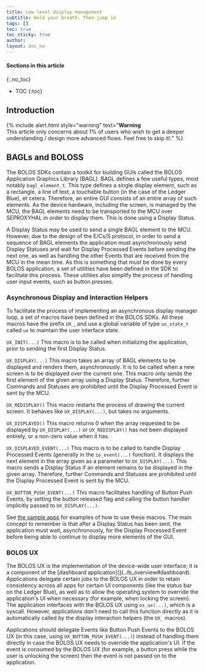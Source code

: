 ```yaml
---
title: Low-level display management
subtitle: Hold your breath. Then jump in
tags: []
toc: true
toc_sticky: true
author:
layout: doc_na
---
```


#### Sections in this article
{:.no_toc}
* TOC
{:toc}

## Introduction

<!--  -->
{% include alert.html style="warning" text="<b>Warning</b><br>This article only concerns about 1% of users who wish to get a deeper understanding / design more advanced flows. Feel free to skip it!." %}
<!--  -->

## BAGLs and BOLOSS

The BOLOS SDKs contain a toolkit for building GUIs called the BOLOS Application Graphics Library (BAGL). BAGL defines a few useful types, most notably `bagl_element_t`. This type defines a single display element, such as a rectangle, a line of text, a touchable button (in the case of the Ledger Blue), et cetera. Therefore, an entire GUI consists of an entire array of such elements. As the device hardware, including the screen, is managed by the MCU, the BAGL elements need to be transported to the MCU over SEPROXYHAL in order to display them. This is done using a Display Status.

A Display Status may be used to send a single BAGL element to the MCU. However, due to the design of the E/Cs/S protocol, in order to send a sequence of BAGL elements the application must asynchronously send Display Statuses and wait for Display Processed Events before sending the next one, as well as handling the other Events that are received from the MCU in the mean time. As this is something that must be done by every BOLOS application, a set of utilities have been defined in the SDK to facilitate this process. These utilities also simplify the process of handling user input events, such as button presses.

### Asynchronous Display and Interaction Helpers

To facilitate the process of implementing an asynchronous display manager loop, a set of macros have been defined in the BOLOS SDKs. All these macros have the prefix `UX_`, and use a global variable of type `ux_state_t` called `ux` to maintain the user interface state.

`UX_INIT(...)` This macro is to be called when initializing the application, prior to sending the first Display Status.

`UX_DISPLAY(...)` This macro takes an array of BAGL elements to be displayed and renders them, asynchronously. It is to be called when a new screen is to be displayed over the current one. This macro only sends the first element of the given array using a Display Status. Therefore, further Commands and Statuses are prohibited until the Display Processed Event is sent by the MCU.

`UX_REDISPLAY()` This macro restarts the process of drawing the current screen. It behaves like `UX_DISPLAY(...)`, but takes no arguments.

`UX_DISPLAYED()` This macro returns 0 when the array requested to be displayed by `UX_DISPLAY(...)` or `UX_REDISPLAY()` has not been displayed entirely, or a non-zero value when it has.

`UX_DISPLAYED_EVENT(...)` This macro is to be called to handle Display Processed Events (generally in the `io_event(...)` function). It displays the next element in the array given as a parameter to `UX_DISPLAY(...)`. This macro sends a Display Status if an element remains to be displayed in the given array. Therefore, further Commands and Statuses are prohibited until the Display Processed Event is sent by the MCU.

`UX_BUTTON_PUSH_EVENT(...)` This macro facilitates handling of Button Push Events, by setting the button released flag and calling the button handler implicitly passed to `UX_DISPLAY(...)`.

See [the sample apps](https://github.com/LedgerHQ/blue-sample-apps) for examples of how to use these macros. The main concept to remember is that after a Display Status has been sent, the application must wait, asynchronously, for the Display Processed Event before being able to continue to display more elements of the GUI.

### BOLOS UX

The BOLOS UX is the implementation of the device-wide user interface; it is a component of the [dashboard application](](../b_overview#dashboard). Applications delegate certain jobs to the BOLOS UX in order to retain consistency across all apps for certain UI components (like the status bar on the Ledger Blue), as well as to allow the operating system to override the application's UI when necessary (for example, when locking the screen). The application interfaces with the BOLOS UX using `os_ux(...)`, which is a syscall. However, applications don't need to call this function directly as it is automatically called by the display interaction helpers (the `UX_` macros).

Applications should delegate Events like Button Push Events to the BOLOS UX (in this case, using `UX_BUTTON_PUSH_EVENT(...)`) instead of handling them directly in case the BOLOS UX needs to override the application's UI. If the event is consumed by the BOLOS UX (for example, a button press while the user is unlocking the screen) then the event is not passed on to the application.

